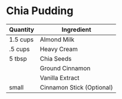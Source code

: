 # Chia Pudding

| Quantity | Ingredient |
|--|--|
| 1.5 cups | Almond Milk  |
| .5 cups | Heavy Cream
| 5 tbsp | Chia Seeds |
| | Ground Cinnamon |
| | Vanilla Extract |
| small | Cinnamon Stick (Optional)
<!--stackedit_data:
eyJoaXN0b3J5IjpbLTUxNDM4NDA3XX0=
-->